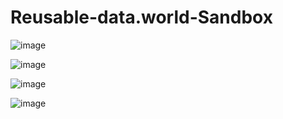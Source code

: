 # Reusable-data.world-Sandbox

![image](https://github.com/ZeroTwoData/Reusable-data.world-Sandbox/assets/74563990/8a1b9ee4-72b9-4fd8-a958-2ca4c45bb884)

![image](https://github.com/ZeroTwoData/Reusable-data.world-Sandbox/assets/74563990/7b1e4018-af9e-4950-b2c8-941f3b10de52)

![image](https://github.com/ZeroTwoData/Reusable-data.world-Sandbox/assets/74563990/7bef46f3-999e-4508-b575-bfd0f60a3789)

![image](https://github.com/ZeroTwoData/Reusable-data.world-Sandbox/assets/74563990/719c6f8b-12ed-4203-a0dc-369ef08e610d)
